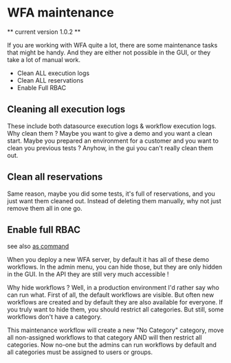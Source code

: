 # WFA maintenance

** current version 1.0.2 **

If you are working with WFA quite a lot, there are some maintenance tasks that might be handy.  And they are either not possible in the GUI, or they take a lot of manual work.

* Clean ALL execution logs
* Clean ALL reservations
* Enable Full RBAC

## Cleaning all execution logs
These include both datasource execution logs & workflow execution logs.  
Why clean them ?  Maybe you want to give a demo and you want a clean start.  Maybe you prepared an environment for a customer and you want to clean you previous tests ?
Anyhow, in the gui you can't really clean them out.

## Clean all reservations
Same reason, maybe you did some tests, it's full of reservations, and you just want them cleaned out.  Instead of deleting them manually, why not just remove them all in one go.

## Enable full RBAC
see also [as command](../../commands/)

When you deploy a new WFA server, by default it has all of these demo workflows.  In the admin menu, you can hide those, but they are only hidden in the GUI.  In the API they are still very much accessible !

Why hide workflows ?  Well, in a production environment I'd rather say who can run what.   First of all, the default workflows are visible.   But often new workflows are created and by default they are also available for everyone.
If you truly want to hide them, you should restrict all categories.  But still, some workflows don't have a category.

This maintenance workflow will create a new "No Category" category, move all non-assigned workflows to that category AND will then restrict all categories.
Now no-one but the admins can run workflows by default and all categories must be assigned to users or groups.